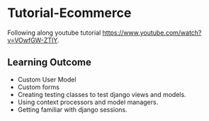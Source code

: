 # Tutorial-Ecommerce


Following along  youtube tutorial https://www.youtube.com/watch?v=VOwfGW-ZTIY.



## Learning Outcome

*   Custom User Model
*   Custom forms
*   Creating testing classes to test django views and models.
*   Using context processors and model managers.
*   Getting familiar with django sessions. 
